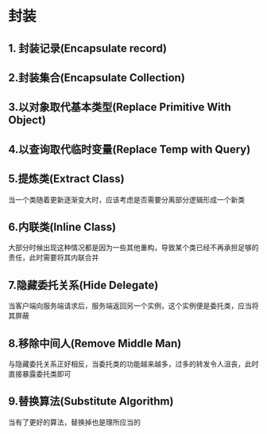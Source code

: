 # 封装

## 1. 封装记录(Encapsulate record)

## 2.封装集合(Encapsulate Collection)

## 3.以对象取代基本类型(Replace Primitive With Object)

## 4.以查询取代临时变量(Replace Temp with Query)

## 5.提炼类(Extract Class)

当一个类随着更新逐渐变大时，应该考虑是否需要分离部分逻辑形成一个新类

## 6.内联类(Inline Class)

大部分时候出现这种情况都是因为一些其他重构，导致某个类已经不再承担足够的责任，此时需要将其内联合并

## 7.隐藏委托关系(Hide Delegate)

当客户端向服务端请求后，服务端返回另一个实例，这个实例便是委托类，应当将其屏蔽

## 8.移除中间人(Remove Middle Man)

与隐藏委托关系正好相反，当委托类的功能越来越多，过多的转发令人沮丧，此时直接暴露委托类即可

## 9.替换算法(Substitute Algorithm)

当有了更好的算法，替换掉也是理所应当的
